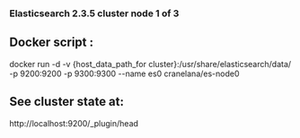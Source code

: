 ### Elasticsearch 2.3.5 cluster node 1 of 3

## Docker script :
docker run -d -v {host_data_path_for cluster}:/usr/share/elasticsearch/data/ -p 9200:9200 -p 9300:9300 --name es0 cranelana/es-node0

## See cluster state at:
http://localhost:9200/_plugin/head
